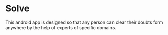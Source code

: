 # Solve
This android app is designed so that any person can clear their doubts form anywhere by the help of experts of specific domains.
